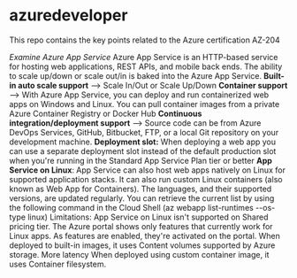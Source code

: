 # azuredeveloper
This repo contains the key points related to the Azure certification AZ-204

*Examine Azure App Service*
Azure App Service is an HTTP-based service for hosting web applications, REST APIs, and mobile back ends. The ability to scale up/down or scale out/in is baked into the Azure App Service.
**Built-in auto scale support** --> Scale In/Out or Scale Up/Down
**Container support** --> With Azure App Service, you can deploy and run containerized web apps on Windows and Linux. You can pull container images from a private Azure Container Registry or Docker Hub
**Continuous integration/deployment support** --> Source code can be from Azure DevOps Services, GitHub, Bitbucket, FTP, or a local Git repository on your development machine.
**Deployment slot:** When deploying a web app you can use a separate deployment slot instead of the default production slot when you're running in the Standard App Service Plan tier or better
**App Service on Linux**: App Service can also host web apps natively on Linux for supported application stacks. It can also run custom Linux containers (also known as Web App for Containers).  The languages, and their supported versions, are updated regularly. You can retrieve the current list by using the following command in the Cloud Shell (az webapp list-runtimes --os-type linux)
  Limitations:
    App Service on Linux isn't supported on Shared pricing tier.
    The Azure portal shows only features that currently work for Linux apps. As features are enabled, they're activated on the portal.
    When deployed to built-in images, it uses Content volumes supported by Azure storage. More latency
    When deployed using custom container image, it uses Container filesystem.
